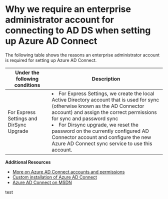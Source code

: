<properties 
	pageTitle="Why we require an enterprise administrator account" 
	description="Custom settings description." 
	services="active-directory" 
	documentationCenter="" 
	authors="billmath" 
	manager="stevenpo" 
	editor="curtand"/>

<tags 
	ms.service="active-directory" 
	ms.workload="identity" 
	ms.tgt_pltfrm="na" 
	ms.devlang="na" 
	ms.topic="article" 
	ms.date="08/24/2015" 
	ms.author="billmath"/>

# Why we require an enterprise administrator account for connecting to AD DS when setting up Azure AD Connect

The following table shows the reasons an enterprise administrator account is required for setting up Azure AD Connect.

Under the following conditions  | Description 
------------- | ------------- |
For Express Settings and DirSync Upgrade | <li>For Express Settings, we create the local Active Directory account that is used for sync  (otherwise known as the AD Connector account) and assign the correct permissions for sync and password sync</li> <li>For Dirsync upgrade, we reset the password on the currently configured AD Connector account and configure the new Azure AD Connect sync service to use this account. </li>



**Additional Resources**


* [More on Azure AD Connect accounts and permissions](active-directory-aadconnect-account-summary.md)
* [Custom installation of Azure AD Connect](active-directory-aadconnect-get-started-custom.md)
* [Azure AD Connect on MSDN](active-directory-aadconnect.md) 

test
